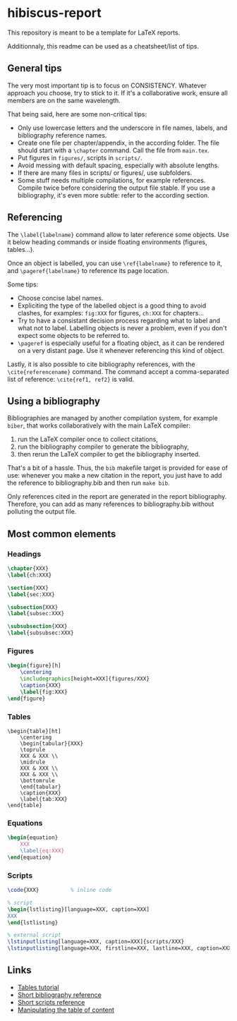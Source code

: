 # hibiscus-report

This repository is meant to be a template for LaTeX reports.

Additionnaly, this readme can be used as a cheatsheet/list of tips.


## General tips

The very most important tip is to focus on CONSISTENCY. Whatever approach you
choose, try to stick to it. If it's a collaborative work, ensure all members are
on the same wavelength.

That being said, here are some non-critical tips:

* Only use lowercase letters and the underscore in file names, labels, and
    bibliography reference names.
* Create one file per chapter/appendix, in the according folder. The file should
    start with a `\chapter` command. Call the file from `main.tex`.
* Put figures in `figures/`, scripts in `scripts/`.
* Avoid messing with default spacing, especially with absolute lengths.
* If there are many files in scripts/ or figures/, use subfolders.
* Some stuff needs multiple compilations, for example references. Compile twice
    before considering the output file stable. If you use a bibliography, it's
    even more subtle: refer to the according section.


## Referencing

The `\label{labelname}` command allow to later reference some objects. Use it
below heading commands or inside floating environments (figures, tables...).

Once an object is labelled, you can use `\ref{labelname}` to reference to it,
and `\pageref{labelname}` to reference its page location.

Some tips:

* Choose concise label names.
* Expliciting the type of the labelled object is a good thing to avoid clashes,
    for examples: `fig:XXX` for figures, `ch:XXX` for chapters...
* Try to have a consistant decision process regarding what to label and what not
    to label. Labelling objects is never a problem, even if you don't expect
    some objects to be referred to.
* `\pageref` is especially useful for a floating object, as it can be rendered
    on a very distant page. Use it whenever referencing this kind of object.

Lastly, it is also possible to cite bibliography references, with the
`\cite{referencename}` command. The command accept a comma-separated list of
reference: `\cite{ref1, ref2}` is valid.


## Using a bibliography

Bibliographies are managed by another compilation system, for example `biber`,
that works collaboratively with the main LaTeX compiler:

1. run the LaTeX compiler once to collect citations,
2. run the bibliography compiler to generate the bibliography,
3. then rerun the LaTeX compiler to get the bibliography inserted.

That's a bit of a hassle. Thus, the `bib` makefile target is provided for ease
of use: whenever you make a new citation in the report, you just have to add the
reference to bibliography.bib and then run `make bib`.

Only references cited in the report are generated in the report bibliography.
Therefore, you can add as many references to bibliography.bib without polluting
the output file.


## Most common elements

### Headings

```tex
\chapter{XXX}
\label{ch:XXX}

\section{XXX}
\label{sec:XXX}

\subsection{XXX}
\label{subsec:XXX}

\subsubsection{XXX}
\label{subsubsec:XXX}
```

### Figures

```tex
\begin{figure}[h]
    \centering
    \includegraphics[height=XXX]{figures/XXX}
    \caption{XXX}
    \label{fig:XXX}
\end{figure}
```

### Tables

```
\begin{table}[ht]
    \centering
    \begin{tabular}{XXX}
    \toprule
    XXX & XXX \\
    \midrule
    XXX & XXX \\
    XXX & XXX \\
    \bottomrule
    \end{tabular}
    \caption{XXX}
    \label{tab:XXX}
\end{table}
```

### Equations

```tex
\begin{equation}
    XXX
    \label{eq:XXX}
\end{equation}
```

### Scripts

```tex
\code{XXX}          % inline code

% script
\begin{lstlisting}[language=XXX, caption=XXX]
XXX
\end{lstlisting}

% external script
\lstinputlisting[language=XXX, caption=XXX]{scripts/XXX}
\lstinputlisting[language=XXX, firstline=XXX, lastline=XXX, caption=XXX]{scripts/XXX}
```


## Links

* [Tables tutorial](https://texblog.org/2017/02/06/proper-tables-with-latex/)
* [Short bibliography reference](https://www.overleaf.com/learn/latex/Bibliography_management_with_biblatex#Reference_guide)
* [Short scripts reference](https://www.overleaf.com/learn/latex/Code_listing#Reference_guide)
* [Manipulating the table of content](https://tex.stackexchange.com/questions/48509/insert-list-of-figures-in-the-table-of-contents)
